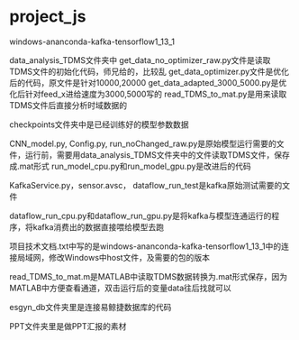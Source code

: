 # project_js
windows-ananconda-kafka-tensorflow1_13_1

data_analysis_TDMS文件夹中
get_data_no_optimizer_raw.py文件是读取TDMS文件的初始化代码，师兄给的，比较乱
get_data_optimizer.py文件是优化后的代码，原文件是针对10000,20000
get_data_adapted_3000_5000.py是优化后针对feed_x进给速度为3000,5000写的
read_TDMS_to_mat.py是用来读取TDMS文件后直接分析时域数据的

checkpoints文件夹中是已经训练好的模型参数数据


CNN_model.py, Config.py, run_noChanged_raw.py是原始模型运行需要的文件，运行前，需要用data_analysis_TDMS文件夹中的文件读取TDMS文件，保存成.mat形式
run_model_cpu.py和run_model_gpu.py是改进后的代码

KafkaService.py，sensor.avsc， dataflow_run_test是kafka原始测试需要的文件

dataflow_run_cpu.py和dataflow_run_gpu.py是将kafka与模型连通运行的程序，将kafka消费出的数据直接喂给模型去跑

项目技术文档.txt中写的是windows-ananconda-kafka-tensorflow1_13_1中的连接局域网，修改Windows中host文件，及需要的包的版本

read_TDMS_to_mat.m是MATLAB中读取TDMS数据转换为.mat形式保存，因为MATLAB中方便查看通道，双击运行后的变量data往后找就可以

esgyn_db文件夹里是连接易鲸捷数据库的代码

PPT文件夹里是做PPT汇报的素材